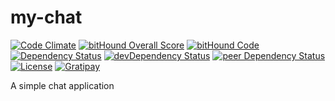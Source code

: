 # my-chat

[![Code Climate](https://codeclimate.com/github/myTerminal/my-chat.png)](https://codeclimate.com/github/myTerminal/my-chat)
[![bitHound Overall Score](https://www.bithound.io/github/myTerminal/my-chat/badges/score.svg)](https://www.bithound.io/github/myTerminal/my-chat)
[![bitHound Code](https://www.bithound.io/github/myTerminal/my-chat/badges/code.svg)](https://www.bithound.io/github/myTerminal/my-chat)  
[![Dependency Status](https://david-dm.org/myTerminal/my-chat.svg)](https://david-dm.org/myTerminal/my-chat)
[![devDependency Status](https://david-dm.org/myTerminal/my-chat/dev-status.svg)](https://david-dm.org/myTerminal/my-chat#info=devDependencies)
[![peer Dependency Status](https://david-dm.org/myTerminal/my-chat/peer-status.svg)](https://david-dm.org/myTerminal/my-chat#info=peerDependencies)  
[![License](https://img.shields.io/badge/LICENSE-GPL%20v3.0-blue.svg)](https://www.gnu.org/licenses/gpl.html)
[![Gratipay](http://img.shields.io/gratipay/myTerminal.svg)](https://gratipay.com/myTerminal)  

A simple chat application
